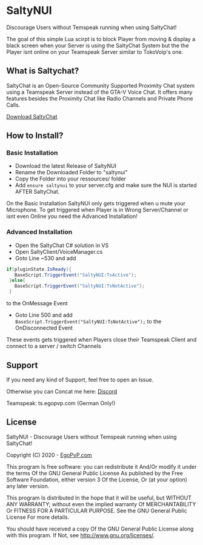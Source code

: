 # SaltyNUI
Discourage Users without Temspeak running when using SaltyChat!


The goal of this simple Lua scirpt is to block Player from moving & display a black screen when your Server is using the SaltyChat System but the the Player isnt online on your Teamspeak Server similar to TokoVoip's one.

## What is Saltychat?
SaltyChat is an Open-Source Community Supported Proximity Chat system using a Teamspeak Server instead of the GTA-V Voice Chat. 
It offers many features besides the Proximity Chat like Radio Channels and Private Phone Calls.

[Download SaltyChat](https://github.com/saltminede/saltychat-fivem)

## How to Install?
### Basic Installation
- Download the latest Release of SaltyNUI
- Rename the Downloaded Folder to "saltynui"
- Copy the Folder into your ressources/ folder
- Add `ensure saltynui` to your server.cfg and make sure the NUI is started AFTER SaltyChat.

On the Basic Installation SaltyNUI only gets triggered when u mute your Microphone. To get triggered when Player is in Wrong Server/Channel or isnt even Online you need the Advanced Installation!

### Advanced Installation
- Open the SaltyChat C# solution in VS
- Open SaltyClient/VoiceManager.cs
- Goto Line ~530 and add 
```c#
if(pluginState.IsReady){
   BaseScript.TriggerEvent("SaltyNUI:TsActive");
 }else{
   BaseScript.TriggerEvent("SaltyNUI:TsNotActive");
 } 
```
to the OnMessage Event
- Goto Line 500 and add `BaseScript.TriggerEvent("SaltyNUI:TsNotActive");` to the OnDisconnected Event

These events gets triggered when Players close their Teamspeak Client and connect to a server / switch Channels

## Support
If you need any kind of Support, feel free to open an Issue.

Otherwise you can Concat me here:
[Discord](https://egopvp.com/discord)

Teamspeak: ts.egopvp.com (German Only!)

## License

SaltyNUI - Discourage Users without Temspeak running when using SaltyChat!

Copyright (C) 2020 - [EgoPvP.com](https://egopvp.com)

This program Is free software: you can redistribute it And/Or modify it under the terms Of the GNU General Public License As published by the Free Software Foundation, either version 3 Of the License, Or (at your option) any later version.

This program Is distributed In the hope that it will be useful, but WITHOUT ANY WARRANTY; without even the implied warranty Of MERCHANTABILITY Or FITNESS FOR A PARTICULAR PURPOSE. See the GNU General Public License For more details.

You should have received a copy Of the GNU General Public License along with this program. If Not, see http://www.gnu.org/licenses/.
